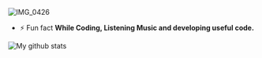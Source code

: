 ![IMG_0426](https://user-images.githubusercontent.com/48949523/87436966-ea8edc80-c617-11ea-8883-0874fedbdda8.jpg)

- ⚡ Fun fact **While Coding, Listening Music and developing useful code.**

 ![My github stats](https://github-readme-stats.vercel.app/api?username=blackbird-coding&theme=dark&show_icons=true")
